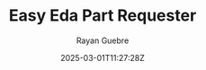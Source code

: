 ---
title: Easy Eda Part Requester
date: 2025-03-01T11:27:28Z
lastmod: 2025-03-01T11:27:28Z
author: Rayan Guebre
# avatar: /img/author.jpg
# authorlink: https://author.site
cover: easyeda.png
images:
   - easyeda.jpg
categories:
  - category1
tags:
  - tag1
  - tag2
# nolastmod: true
draft: true
---